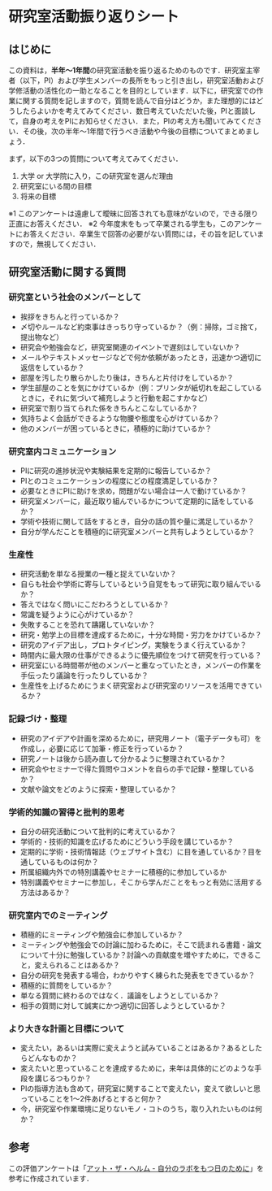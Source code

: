 # 研究室活動振り返りシート

## はじめに
この資料は，**半年〜1年間**の研究室活動を振り返るためのものです．研究室主宰者（以下，PI）および学生メンバーの長所をもっと引き出し，研究室活動および学修活動の活性化の一助となることを目的としています．以下に，研究室での作業に関する質問を記しますので，質問を読んで自分はどうか，また理想的にはどうしたらよいかを考えてみてください．数日考えていただいた後，PIと面談して，自身の考えをPIにお知らせください．また，PIの考え方も聞いてみてください．その後，次の半年〜1年間で行うべき活動や今後の目標についてまとめましょう．

まず，以下の3つの質問について考えてみてください．

1. 大学 or 大学院に入り，この研究室を選んだ理由
2. 研究室にいる間の目標
3. 将来の目標

※1 このアンケートは遠慮して曖昧に回答されても意味がないので，できる限り正直にお答えください．
※2 今年度末をもって卒業される学生も，このアンケートにお答えください．卒業生で回答の必要がない質問には，その旨を記していますので，無視してください．

## 研究室活動に関する質問
### 研究室という社会のメンバーとして
* 挨拶をきちんと行っているか？
 * 〆切やルールなど約束事はきっちり守っているか？（例：掃除，ゴミ捨て，提出物など）
 * 研究会や勉強会など，研究室関連のイベントで遅刻はしていないか？
 * メールやテキストメッセージなどで何か依頼があったとき，迅速かつ適切に返信をしているか？
* 部屋を汚したり散らかしたり後は，きちんと片付けをしているか？
 * 学生部屋のことを気にかけているか（例：プリンタが紙切れを起こしているときに，それに気づいて補充しようと行動を起こすかなど）
* 研究室で割り当てられた係をきちんとこなしているか？
* 気持ちよく会話ができるような物腰や態度を心がけているか？
* 他のメンバーが困っているときに，積極的に助けているか？

### 研究室内コミュニケーション
* PIに研究の進捗状況や実験結果を定期的に報告しているか？
* PIとのコミュニケーションの程度にどの程度満足しているか？
* 必要なときにPIに助けを求め，問題がない場合は一人で動けているか？
* 研究室メンバーに，最近取り組んでいるかについて定期的に話をしているか？
* 学術や技術に関して話をするとき，自分の話の質や量に満足しているか？
* 自分が学んだことを積極的に研究室メンバーと共有しようとしているか？

### 生産性
* 研究活動を単なる授業の一種と捉えていないか？
* 自らも社会や学術に寄与しているという自覚をもって研究に取り組んでいるか？
 * 答えではなく問いにこだわろうとしているか？
* 常識を疑うように心がけているか？
* 失敗することを恐れて躊躇していないか？
* 研究・勉学上の目標を達成するために，十分な時間・労力をかけているか？
 * 研究のアイデア出し，プロトタイピング，実験をうまく行えているか？
 * 時間内に最大限の仕事ができるように優先順位をつけて研究を行っている？
* 研究室にいる時間帯が他のメンバーと重なっていたとき，メンバーの作業を手伝ったり議論を行ったりしているか？
* 生産性を上げるためにうまく研究室および研究室のリソースを活用できているか？

### 記録づけ・整理
* 研究のアイデアや計画を深めるために，研究用ノート（電子データも可）を作成し，必要に応じて加筆・修正を行っているか？
* 研究ノートは後から読み直して分かるように整理されているか？
* 研究会やセミナーで得た質問やコメントを自らの手で記録・整理しているか？
* 文献や論文をどのように探索・整理しているか？

### 学術的知識の習得と批判的思考
* 自分の研究活動について批判的に考えているか？
* 学術的・技術的知識を広げるためにどういう手段を講じているか？
* 定期的に学術・技術情報誌（ウェブサイト含む）に目を通しているか？目を通しているものは何か？
* 所属組織内外での特別講義やセミナーに積極的に参加しているか
* 特別講義やセミナーに参加し，そこから学んだことをもっと有効に活用する方法はあるか？

### 研究室内でのミーティング
 * 積極的にミーティングや勉強会に参加しているか？
 * ミーティングや勉強会での討論に加わるために，そこで読まれる書籍・論文について十分に勉強しているか？討論への貢献度を増やすために，できること，変えられることはあるか？
 * 自分の研究を発表する場合，わかりやすく練られた発表をできているか？
* 積極的に質問をしているか？
* 単なる質問に終わるのではなく．議論をしようとしているか？
* 相手の質問に対して誠実にかつ適切に回答しようとしているか？

### より大きな計画と目標について
* 変えたい，あるいは実際に変えようと試みていることはあるか？あるとしたらどんなものか？
* 変えたいと思っていることを達成するために，来年は具体的にどのような手段を講じるつもりか？
* PIの指導方法も含めて，研究室に関することで変えたい，変えて欲しいと思っていることを1〜2件あげるとすると何か？
* 今，研究室や作業環境に足りないモノ・コトのうち，取り入れたいものは何か？


## 参考
この評価アンケートは「[アット・ザ・ヘルム - 自分のラボをもつ日のために](https://www.amazon.co.jp/dp/489592680X/ref=cm_sw_em_r_mt_dp_U_cn5ACbME624W8)」を参考に作成されています．
